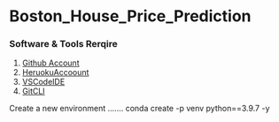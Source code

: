 # Boston_House_Price_Prediction

### Software & Tools Rerqire
1. [Github Account](https://www.github.com)
2. [HeruokuAccoount](https://heroku.com)
3. [VSCodeIDE](https://code.visualstudio.com/)
4. [GitCLI](https://git-scm.com/book/en/v2/Getting-Started-The-Command-Line)

Create  a new environment
.......
conda create -p venv python==3.9.7 -y
